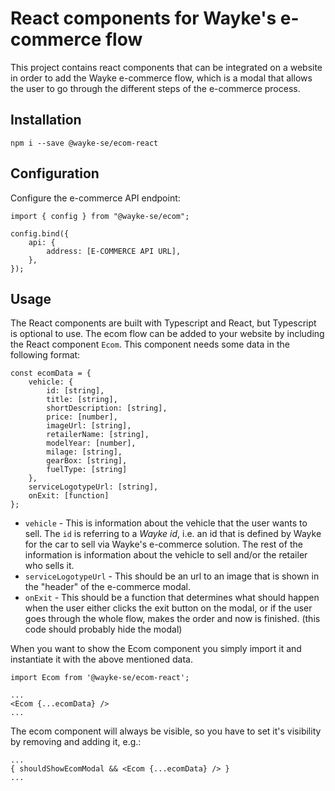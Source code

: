 # React components for Wayke's e-commerce flow
This project contains react components that can be integrated on a website in order to add the Wayke e-commerce flow, which is a modal that allows the user to go through the different steps of the e-commerce process.

## Installation
`npm i --save @wayke-se/ecom-react`

## Configuration
Configure the e-commerce API endpoint:

```
import { config } from "@wayke-se/ecom";

config.bind({
    api: {
        address: [E-COMMERCE API URL],
    },
});
```

## Usage

The React components are built with Typescript and React, but Typescript is optional to use. The ecom flow can be added to your website by including the React component `Ecom`. This component needs some data in the following format:

```
const ecomData = {
    vehicle: {
        id: [string],
        title: [string],
        shortDescription: [string],
        price: [number],
        imageUrl: [string],
        retailerName: [string],
        modelYear: [number],
        milage: [string],
        gearBox: [string],
        fuelType: [string]
    },
    serviceLogotypeUrl: [string],
    onExit: [function]
};
```

* `vehicle` - This is information about the vehicle that the user wants to sell. The `id` is referring to a *Wayke id*, i.e. an id that is defined by Wayke for the car to sell via Wayke's e-commerce solution. The rest of the information is information about the vehicle to sell and/or the retailer who sells it.
* `serviceLogotypeUrl` - This should be an url to an image that is shown in the "header" of the e-commerce modal.
* `onExit` - This should be a function that determines what should happen when the user either clicks the exit button on the modal, or if the user goes through the whole flow, makes the order and now is finished. (this code should probably hide the modal)

When you want to show the Ecom component you simply import it and instantiate it with the above mentioned data.

```
import Ecom from '@wayke-se/ecom-react';

...
<Ecom {...ecomData} />
...
```

The ecom component will always be visible, so you have to set it's visibility by removing and adding it, e.g.:

```
...
{ shouldShowEcomModal && <Ecom {...ecomData} /> }
...
